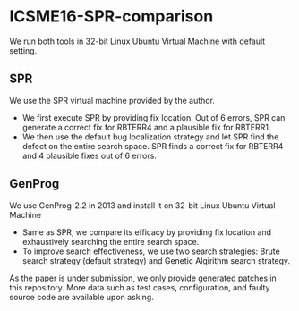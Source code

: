 # ICSME16-SPR-comparison
We run both tools in 32-bit Linux Ubuntu Virtual Machine with default setting.
## SPR 
We use the SPR virtual machine provided by the author. 

* We first execute SPR by providing fix location. Out of 6 errors, SPR can generate a correct fix for RBTERR4 and a plausible fix for RBTERR1.
* We then use the default bug localization strategy and let SPR find the defect on the entire search space. SPR finds a correct fix for RBTERR4 and 4 plausible fixes out of 6 errors.


## GenProg
We use GenProg-2.2 in 2013 and install it on  32-bit Linux Ubuntu Virtual Machine

* Same as SPR, we compare its efficacy by providing fix location and exhaustively searching the entire search space. 
* To improve search effectiveness, we use two search strategies: Brute search strategy (default strategy) and Genetic Algirithm search strategy.


As the paper is under submission, we only provide generated patches in this repository. More data such as test cases, configuration, and faulty source code are available upon asking. 



